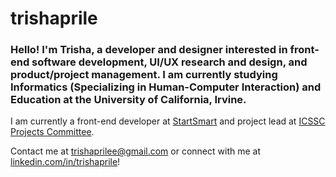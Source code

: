 # trishaprile

### Hello! I'm Trisha, a developer and designer interested in front-end software development, UI/UX research and design, and product/project management. I am currently studying Informatics (Specializing in Human-Computer Interaction) and Education at the University of California, Irvine.

I am currently a front-end developer at [StartSmart](https://startsmart.co/) and project lead at [ICSSC Projects Committee](https://icsscprojects.medium.com/).

Contact me at trishaprilee@gmail.com or connect with me at [linkedin.com/in/trishaprile](linkedin.com/in/trishaprile)!
